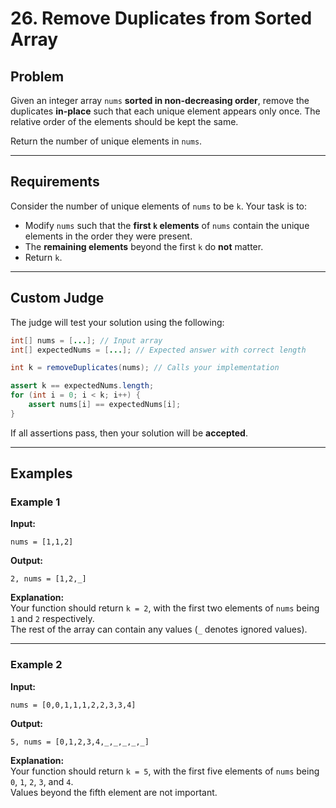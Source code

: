 # 26. Remove Duplicates from Sorted Array

## Problem

Given an integer array `nums` **sorted in non-decreasing order**, remove the duplicates **in-place** such that each unique element appears only once. The relative order of the elements should be kept the same.

Return the number of unique elements in `nums`.

---

## Requirements

Consider the number of unique elements of `nums` to be `k`. Your task is to:

- Modify `nums` such that the **first `k` elements** of `nums` contain the unique elements in the order they were present.
- The **remaining elements** beyond the first `k` do **not** matter.
- Return `k`.

---

## Custom Judge

The judge will test your solution using the following:

```java
int[] nums = [...]; // Input array
int[] expectedNums = [...]; // Expected answer with correct length

int k = removeDuplicates(nums); // Calls your implementation

assert k == expectedNums.length;
for (int i = 0; i < k; i++) {
    assert nums[i] == expectedNums[i];
}
```

If all assertions pass, then your solution will be **accepted**.

---

## Examples

### Example 1

**Input:**
```
nums = [1,1,2]
```

**Output:**
```
2, nums = [1,2,_]
```

**Explanation:**  
Your function should return `k = 2`, with the first two elements of `nums` being `1` and `2` respectively.  
The rest of the array can contain any values (`_` denotes ignored values).

---

### Example 2

**Input:**
```
nums = [0,0,1,1,1,2,2,3,3,4]
```

**Output:**
```
5, nums = [0,1,2,3,4,_,_,_,_,_]
```

**Explanation:**  
Your function should return `k = 5`, with the first five elements of `nums` being `0`, `1`, `2`, `3`, and `4`.  
Values beyond the fifth element are not important.

